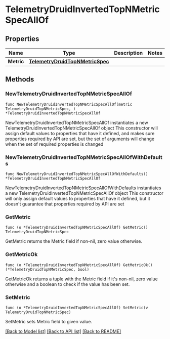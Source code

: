 # TelemetryDruidInvertedTopNMetricSpecAllOf

## Properties

Name | Type | Description | Notes
------------ | ------------- | ------------- | -------------
**Metric** | [**TelemetryDruidTopNMetricSpec**](TelemetryDruidTopNMetricSpec.md) |  | 

## Methods

### NewTelemetryDruidInvertedTopNMetricSpecAllOf

`func NewTelemetryDruidInvertedTopNMetricSpecAllOf(metric TelemetryDruidTopNMetricSpec, ) *TelemetryDruidInvertedTopNMetricSpecAllOf`

NewTelemetryDruidInvertedTopNMetricSpecAllOf instantiates a new TelemetryDruidInvertedTopNMetricSpecAllOf object
This constructor will assign default values to properties that have it defined,
and makes sure properties required by API are set, but the set of arguments
will change when the set of required properties is changed

### NewTelemetryDruidInvertedTopNMetricSpecAllOfWithDefaults

`func NewTelemetryDruidInvertedTopNMetricSpecAllOfWithDefaults() *TelemetryDruidInvertedTopNMetricSpecAllOf`

NewTelemetryDruidInvertedTopNMetricSpecAllOfWithDefaults instantiates a new TelemetryDruidInvertedTopNMetricSpecAllOf object
This constructor will only assign default values to properties that have it defined,
but it doesn't guarantee that properties required by API are set

### GetMetric

`func (o *TelemetryDruidInvertedTopNMetricSpecAllOf) GetMetric() TelemetryDruidTopNMetricSpec`

GetMetric returns the Metric field if non-nil, zero value otherwise.

### GetMetricOk

`func (o *TelemetryDruidInvertedTopNMetricSpecAllOf) GetMetricOk() (*TelemetryDruidTopNMetricSpec, bool)`

GetMetricOk returns a tuple with the Metric field if it's non-nil, zero value otherwise
and a boolean to check if the value has been set.

### SetMetric

`func (o *TelemetryDruidInvertedTopNMetricSpecAllOf) SetMetric(v TelemetryDruidTopNMetricSpec)`

SetMetric sets Metric field to given value.



[[Back to Model list]](../README.md#documentation-for-models) [[Back to API list]](../README.md#documentation-for-api-endpoints) [[Back to README]](../README.md)


